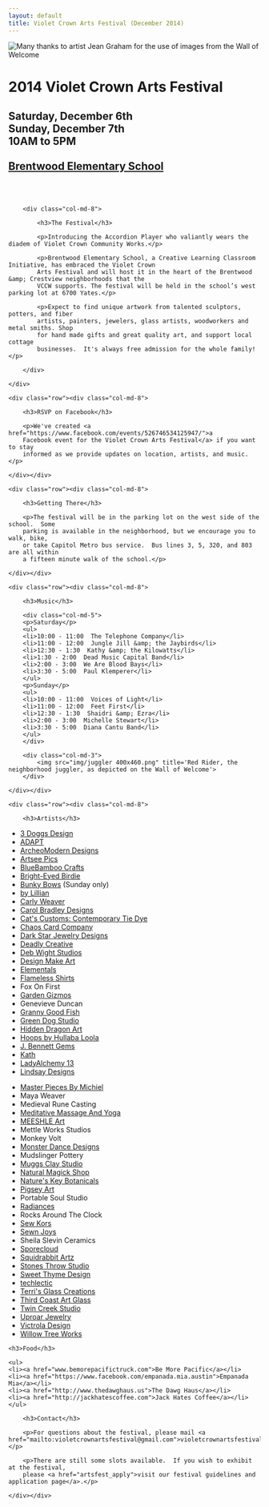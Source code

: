 ```yaml
---
layout: default
title: Violet Crown Arts Festival (December 2014)
---
```


<div class="container">
	<div class="row">
		<div class="col-md-4"><img src="img/Accordion player 400x496.png" title="Many thanks to artist Jean Graham for the use of images from the Wall of Welcome" class="img-responsive"></div>
		<div class="col-md-4">
			<h1>2014 Violet Crown Arts Festival</h1>
			<h2>
				Saturday, December 6th<br>
				Sunday, December 7th<br>
				10AM to 5PM<br>
				<br>
				<a href="https://goo.gl/maps/xov1S">Brentwood Elementary School</a>
			</h2>
		</div>
	</div>
	<div class="row"><p><br><br></p></div>
	<div class="row">

		<div class="col-md-8">

			<h3>The Festival</h3>

			<p>Introducing the Accordion Player who valiantly wears the diadem of Violet Crown Community Works.</p>

			<p>Brentwood Elementary School, a Creative Learning Classroom Initiative, has embraced the Violet Crown
			Arts Festival and will host it in the heart of the Brentwood &amp; Crestview neighborhoods that the
			VCCW supports. The festival will be held in the school’s west parking lot at 6700 Yates.</p>

			<p>Expect to find unique artwork from talented sculptors, potters, and fiber
			artists, painters, jewelers, glass artists, woodworkers and metal smiths. Shop
			for hand made gifts and great quality art, and support local cottage
			businesses.  It's always free admission for the whole family!</p>

		</div>

	</div>

	<div class="row"><div class="col-md-8">

		<h3>RSVP on Facebook</h3>

		<p>We've created <a href="https://www.facebook.com/events/526746534125947/">a
		Facebook event for the Violet Crown Arts Festival</a> if you want to stay
		informed as we provide updates on location, artists, and music.</p>

	</div></div>

	<div class="row"><div class="col-md-8">

		<h3>Getting There</h3>

		<p>The festival will be in the parking lot on the west side of the school.  Some
		parking is available in the neighborhood, but we encourage you to walk, bike,
		or take Capitol Metro bus service.  Bus lines 3, 5, 320, and 803 are all within
		a fifteen minute walk of the school.</p>

	</div></div>

	<div class="row"><div class="col-md-8">

		<h3>Music</h3>

		<div class="col-md-5">
		<p>Saturday</p>
		<ul>
		<li>10:00 - 11:00  The Telephone Company</li>
		<li>11:00 - 12:00  Jungle Jill &amp; the Jaybirds</li>
		<li>12:30 - 1:30  Kathy &amp; the Kilowatts</li>
		<li>1:30 - 2:00  Dead Music Capital Band</li>
		<li>2:00 - 3:00  We Are Blood Bays</li>
		<li>3:30 - 5:00  Paul Klemperer</li>
		</ul>
		<p>Sunday</p>
		<ul>
		<li>10:00 - 11:00  Voices of Light</li>
		<li>11:00 - 12:00  Feet First</li>
		<li>12:30 - 1:30  Shaidri &amp; Ezra</li>
		<li>2:00 - 3:00  Michelle Stewart</li>
		<li>3:30 - 5:00  Diana Cantu Band</li>
		</ul>
		</div>

		<div class="col-md-3">
			<img src="img/juggler 400x460.png" title='Red Rider, the neighborhood juggler, as depicted on the Wall of Welcome'>
		</div>

	</div></div>

	<div class="row"><div class="col-md-8">

		<h3>Artists</h3>

<div class="col-xs-4">
<ul>
<li><a href="http://3doggsdesigns.etsy.com">3 Doggs Design</a></li>
<li><a href="http://www.adapt.org">ADAPT</a></li>
<li><a href="http://www.archeomoderndesigns.com">ArcheoModern Designs</a></li>
<li><a href="http://www.artseepics.etsy.com">Artsee Pics</a></li>
<li><a href="http://www.etsy.com/shop/bluebamboo">BlueBamboo Crafts</a></li>
<li><a href="http://www.brighteyedbirdie.com">Bright-Eyed Birdie</a></li>
<li><a href="http://bunkybows.com">Bunky Bows</a> (Sunday only)</li>
<li><a href="http://www.bylillian.com">by Lillian</a></li>
<li><a href="http://www.carlyweaver.com">Carly Weaver</a></li>
<li><a href="http://www.carolbradleydesigns.com">Carol Bradley Designs</a></li>
<li><a href="http://www.facebook.com/catscustomstiedye">Cat's Customs: Contemporary Tie Dye</a></li>
<li><a href="http://www.chaoscardcompany.com">Chaos Card Company</a></li>
<li><a href="http://www.darkstarjewelrydesigns.com">Dark Star Jewelry Designs</a></li>
<li><a href="http://www.deadlycreative.com">Deadly Creative</a></li>
<li><a href="http://www.debwightstudios.com">Deb Wight Studios</a></li>
<li><a href="http://www.designmakeart.com">Design Make Art</a></li>
<li><a href="http://gems23rd.blogspot.com">Elementals</a></li>
<li><a href="http://www.flamelessshirt.com">Flameless Shirts</a></li>
<li>Fox On First</li>
<li><a href="http://www.facebook.com/gardengizmos.org">Garden Gizmos</a></li>
<li>Genevieve Duncan</li>
<li><a href="http://www.grannygoodfish.com">Granny Good Fish</a></li>
<li><a href="http://www.jimbobsalazar.blogspot.com">Green Dog Studio</a></li>
<li><a href="http://www.hiddendragonart.com">Hidden Dragon Art</a></li>
<li><a href="https://www.facebook.com/pages/Hoops-by-Hullaba-Loola/103331009703181">Hoops by Hullaba Loola</a></li>
<li><a href="http://www.etsy.com/shop/jbennettgems">J. Bennett Gems</a></li>
<li><a href="http://www.kathhamilton.com">Kath</a></li>
<li><a href="http://www.etsy.com/shop/ladyalchemy13">LadyAlchemy 13</a></li>
<li><a href="http://www.lindsay-designs.net">Lindsay Designs</a></li>
</ul>
</div>
<div class="col-xs-4">
<ul>
<li><a href="http://www.masterpiecesbymichiel.com">Master Pieces By Michiel</a></li>
<li>Maya Weaver</li>
<li>Medieval Rune Casting</li>
<li><a href="http://www.meditativemassageandyoga.com">Meditative Massage And Yoga</a></li>
<li><a href="http://www.meeshle.com">MEESHLE Art</a></li>
<li>Mettle Works Studios</li>
<li>Monkey Volt</li>
<li><a href="http://www.monsterdancedesigns.com">Monster Dance Designs</a></li>
<li>Mudslinger Pottery</li>
<li><a href="http://www.etsy.com/shop/muggsclaystudio">Muggs Clay Studio</a></li>
<li><a href="http://www.naturalmagickshop.com">Natural Magick Shop</a></li>
<li><a href="http://natureskeybotanicals.etsy.com">Nature's Key Botanicals</a></li>
<li><a href="http://www.pigseyart.com">Pigsey Art</a></li>
<li>Portable Soul Studio</li>
<li><a href="http://radiances.vpweb.com">Radiances</a></li>
<li>Rocks Around The Clock</li>
<li><a href="https://www.etsy.com/shop/sksurfgirl">Sew Kors</a></li>
<li><a href="http://sewnjoys.etsy.com">Sewn Joys</a></li>
<li>Sheila Slevin Ceramics</li>
<li><a href="http://www.sporecloud.com">Sporecloud</a></li>
<li><a href="http://www.squidrabbit.com">Squidrabbit Artz</a></li>
<li><a href="http://www.stonesthrowstudio.com">Stones Throw Studio</a></li>
<li><a href="http://www.etsy.com/shop/sweetthymedesign">Sweet Thyme Design</a></li>
<li><a href="http://www.techlectic.com">techlectic</a></li>
<li><a href="http://www.terrisglasscreations.com">Terri's Glass Creations</a></li>
<li><a href="http://thirdcoastartglass.blog.com">Third Coast Art Glass</a></li>
<li><a href="http://www.artist123.com">Twin Creek Studio</a></li>
<li><a href="http://www.uproarjewelry.com">Uproar Jewelry</a></li>
<li><a href="http://www.etsy.com/shop/victroladesign">Victrola Design</a></li>
<li><a href="http://willowtreeworks.wordpress.com">Willow Tree Works</a></li>
</ul>
</div>

</div></div>

<div class="row"><div class="col-md-8">

	<h3>Food</h3>

	<ul>
	<li><a href="www.bemorepacifictruck.com">Be More Pacific</a></li>
	<li><a href="https://www.facebook.com/empanada.mia.austin">Empanada Mia</a></li>
	<li><a href="http://www.thedawghaus.us">The Dawg Haus</a></li>
	<li><a href="http://jackhatescoffee.com">Jack Hates Coffee</a></li>
	</ul>

</div></div>
<div class="row"><div class="col-md-8">

		<h3>Contact</h3>

		<p>For questions about the festival, please mail <a href="mailto:violetcrownartsfestival@gmail.com">violetcrownartsfestival@gmail.com</a>.</p>

		<p>There are still some slots available.  If you wish to exhibit at the festival,
		please <a href="artsfest_apply">visit our festival guidelines and application page</a>.</p>

	</div></div>
</div>
